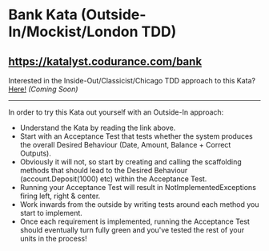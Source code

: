 # Bank Kata (Outside-In/Mockist/London TDD)
## https://katalyst.codurance.com/bank

Interested in the Inside-Out/Classicist/Chicago TDD approach to this Kata? [Here!](https://www.google.com) *(Coming Soon)*

---

In order to try this Kata out yourself with an Outside-In approach:
* Understand the Kata by reading the link above.
* Start with an Acceptance Test that tests whether the system produces the overall Desired Behaviour (Date, Amount, Balance + Correct Outputs).
* Obviously it will not, so start by creating and calling the scaffolding methods that should lead to the Desired Behaviour (account.Deposit(1000) etc) within the Acceptance Test.
* Running your Acceptance Test will result in NotImplementedExceptions firing left, right & center.
* Work inwards from the outside by writing tests around each method you start to implement.
* Once each requirement is implemented, running the Acceptance Test should eventually turn fully green and you've tested the rest of your units in the process!
